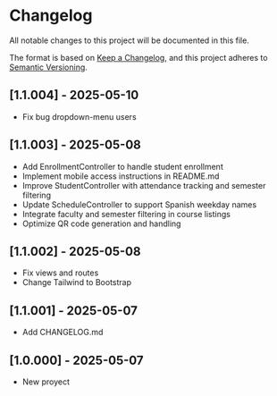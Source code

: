 # Changelog
All notable changes to this project will be documented in this file.

The format is based on [Keep a Changelog](https://keepachangelog.com/en/1.0.0/),
and this project adheres to [Semantic Versioning](https://semver.org/spec/v2.0.0.html).

## [1.1.004] - 2025-05-10
- Fix bug dropdown-menu users
## [1.1.003] - 2025-05-08
- Add EnrollmentController to handle student enrollment
- Implement mobile access instructions in README.md
- Improve StudentController with attendance tracking and semester filtering
- Update ScheduleController to support Spanish weekday names
- Integrate faculty and semester filtering in course listings
- Optimize QR code generation and handling
## [1.1.002] - 2025-05-08
- Fix views and routes
- Change Tailwind to Bootstrap
## [1.1.001] - 2025-05-07
- Add CHANGELOG.md
## [1.0.000] - 2025-05-07
- New proyect
